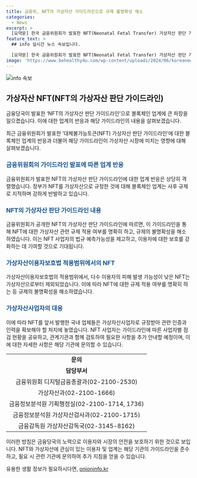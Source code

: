 ```yaml
---
title: 금융위, NFT의 가상자산 가이드라인으로 규제 불명확성 해소
categories:
  - News
excerpt: >
  [요약문] 한국 금융위원회가 발표한 NFT(Neonatal Fetal Transfer) 가상자산 판단 가이드라인으로 블록체인 업계가 파장을 일으키고 있다. 정부의 NFT를 가상자산으로 규정한 방침에 대한 업계의 강한 반발과 회사들의 관련 인증과 인력 확보 어려움이 우려되고 있으며, 금융당국은 NFT를 가상자산으로 규정함으로써 규제의 불명확성을 해소하고 이용자 보호를 강화하려는 노력을 보이고 있다. NFT 사업자를 대상으로 한 간담회를 통해 관련된 사업자별 점검 현황을 공유하고 질의사항에 대한 추가 안내가 예정되어 있어, NFT와 관련된 규제와 정책에 대한 관심이 높아지고 있다.
feature_text: >
  ## info 실시간 뉴스 속보입니다.

  [요약문] 한국 금융위원회가 발표한 NFT(Neonatal Fetal Transfer) 가상자산 판단 가이드라인으로 블록체인 업계가 파장을 일으키고 있다. 정부의 NFT를 가상자산으로 규정한 방침에 대한 업계의 강한 반발과 회사들의 관련 인증과 인력 확보 어려움이 우려되고 있으며, 금융당국은 NFT를 가상자산으로 규정함으로써 규제의 불명확성을 해소하고 이용자 보호를 강화하려는 노력을 보이고 있다. NFT 사업자를 대상으로 한 간담회를 통해 관련된 사업자별 점검 현황을 공유하고 질의사항에 대한 추가 안내가 예정되어 있어, NFT와 관련된 규제와 정책에 대한 관심이 높아지고 있다.
image: 'https://www.behealthy4u.com/wp-content/uploads/2024/06/koreanews.jpg'
---
```


<p><img src="https://www.behealthy4u.com/wp-content/uploads/2024/06/koreanews.jpg" alt="info 속보" /></p>

<h2 data-ke-size="size26">가상자산 NFT(NFT의 가상자산 판단 가이드라인)</h2>

<p>금융당국이 발표한 ‘NFT의 가상자산 판단 가이드라인’으로 블록체인 업계에 큰 파장을 일으켰습니다. 이에 대한 업계의 반응과 해당 가이드라인의 내용을 살펴보겠습니다.</p>

<p data-ke-size="size16">최근 금융위원회가 발표한 ‘대체불가능토큰(NFT) 가상자산 판단 가이드라인’에 대한 블록체인 업계의 반응과 더불어 해당 가이드라인이 가상자산 시장에 미치는 영향에 대해 살펴보겠습니다.</p>

<h3><b><span style="color: #1a5490;">금융위원회의 가이드라인 발표에 따른 업계 반응</span></b></h3>

<p>금융위원회가 발표한 NFT의 가상자산 판단 가이드라인에 대한 업계 반응은 상당히 격렬했습니다. 정부가 NFT를 가상자산으로 규정한 것에 대해 블록체인 업계는 사후 규제로 지적하며 강하게 반발하고 있습니다.</p>

<h3><b><span style="color: #1a5490;">NFT의 가상자산 판단 가이드라인 내용</span></b></h3>

<p>금융위원회가 공개한 NFT의 가상자산 판단 가이드라인에 따르면, 이 가이드라인을 통해 NFT에 대한 가상자산 관련 규제 적용 여부를 명확히 하고, 규제의 불명확성을 해소하였습니다. 이는 NFT 사업자의 법규 예측가능성을 제고하고, 이용자에 대한 보호를 강화하는 데 기여할 것으로 기대됩니다.</p>

<h3><b><span style="color: #1a5490;">가상자산이용자보호법 적용범위에서의 NFT</span></b></h3>

<p>가상자산이용자보호법의 적용범위에서, 다수 이용자의 피해 발생 가능성이 낮은 NFT는 가상자산으로부터 제외되었습니다. 이에 따라 NFT에 대한 규제 적용 여부를 명확히 하는 등 규제의 불명확성을 해소하였습니다.</p>

<h3><b><span style="color: #1a5490;">가상자산사업자의 대응</span></b></h3>

<p>이에 따라 NFT를 앞서 발행한 국내 업체들은 가상자산사업자로 규정받아 관련 인증과 인력을 확보해야 할 처지에 놓였습니다. NFT 사업자는 가이드라인에 따른 사업자별 점검 현황을 공유하고, 관계기관과 함께 검토하여 필요한 사항을 추가 안내할 예정이며, 이에 대한 자세한 사항은 해당 기관에 문의할 수 있습니다.</p>

<p data-ke-size="size16"></p>

<table>
    <tbody>
        <tr>
            <td style="text-align: center; height: 17px;"><b>문의</b></td>
        </tr>
        <tr>
            <td style="text-align: center; height: 17px;"><b>담당부서</b></td>
        </tr>
        <tr>
            <td style="text-align: center; height: 17px;">금융위원회 디지털금융총괄과(02-2100-2530)</td>
        </tr>
        <tr>
            <td style="text-align: center; height: 17px;">가상자산과(02-2100-1666)</td>
        </tr>
        <tr>
            <td style="text-align: center; height: 17px;">금융정보분석원 기획행정실(02-2100-1714, 1736)</td>
        </tr>
        <tr>
            <td style="text-align: center; height: 17px;">금융정보분석원 가상자산검사과(02-2100-1715)</td>
        </tr>
        <tr>
            <td style="text-align: center; height: 17px;">금융감독원 가상자산감독국(02-3145-8162)</td>
        </tr>
    </tbody>
</table>

<p data-ke-size="size16"></p>

<p>이러한 방침은 금융당국의 노력으로 이용자와 시장의 안전을 보호하기 위한 것으로 보입니다. NFT와 가상자산에 관심이 있는 이용자 및 업계는 해당 기관의 가이드라인을 준수하고, 필요 시 관련 기관에 문의하여 추가 지침을 얻을 수 있습니다.</p>
유용한 생활 정보가 필요하시다면, <a href="https://onioninfo.kr" rel="dofollow">onioninfo.kr</a>


